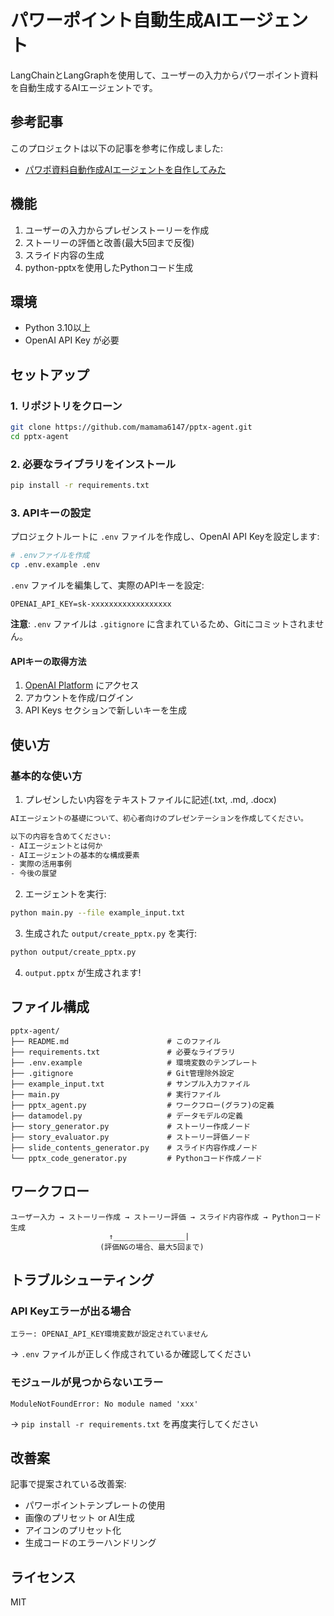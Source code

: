 # パワーポイント自動生成AIエージェント

LangChainとLangGraphを使用して、ユーザーの入力からパワーポイント資料を自動生成するAIエージェントです。

## 参考記事

このプロジェクトは以下の記事を参考に作成しました:
- [パワポ資料自動作成AIエージェントを自作してみた](https://zenn.dev/aidemy/articles/69af8390f6ec3b)

## 機能

1. ユーザーの入力からプレゼンストーリーを作成
2. ストーリーの評価と改善(最大5回まで反復)
3. スライド内容の生成
4. python-pptxを使用したPythonコード生成

## 環境

- Python 3.10以上
- OpenAI API Key が必要

## セットアップ

### 1. リポジトリをクローン

```bash
git clone https://github.com/mamama6147/pptx-agent.git
cd pptx-agent
```

### 2. 必要なライブラリをインストール

```bash
pip install -r requirements.txt
```

### 3. APIキーの設定

プロジェクトルートに `.env` ファイルを作成し、OpenAI API Keyを設定します:

```bash
# .envファイルを作成
cp .env.example .env
```

`.env` ファイルを編集して、実際のAPIキーを設定:

```
OPENAI_API_KEY=sk-xxxxxxxxxxxxxxxxxx
```

**注意**: `.env` ファイルは `.gitignore` に含まれているため、Gitにコミットされません。

#### APIキーの取得方法

1. [OpenAI Platform](https://platform.openai.com/) にアクセス
2. アカウントを作成/ログイン
3. API Keys セクションで新しいキーを生成

## 使い方

### 基本的な使い方

1. プレゼンしたい内容をテキストファイルに記述(.txt, .md, .docx)

```txt
AIエージェントの基礎について、初心者向けのプレゼンテーションを作成してください。

以下の内容を含めてください:
- AIエージェントとは何か
- AIエージェントの基本的な構成要素
- 実際の活用事例
- 今後の展望
```

2. エージェントを実行:

```bash
python main.py --file example_input.txt
```

3. 生成された `output/create_pptx.py` を実行:

```bash
python output/create_pptx.py
```

4. `output.pptx` が生成されます!

## ファイル構成

```
pptx-agent/
├── README.md                      # このファイル
├── requirements.txt               # 必要なライブラリ
├── .env.example                   # 環境変数のテンプレート
├── .gitignore                     # Git管理除外設定
├── example_input.txt              # サンプル入力ファイル
├── main.py                        # 実行ファイル
├── pptx_agent.py                  # ワークフロー(グラフ)の定義
├── datamodel.py                   # データモデルの定義
├── story_generator.py             # ストーリー作成ノード
├── story_evaluator.py             # ストーリー評価ノード
├── slide_contents_generator.py    # スライド内容作成ノード
└── pptx_code_generator.py         # Pythonコード作成ノード
```

## ワークフロー

```
ユーザー入力 → ストーリー作成 → ストーリー評価 → スライド内容作成 → Pythonコード生成
                      ↑________________|
                    (評価NGの場合、最大5回まで)
```

## トラブルシューティング

### API Keyエラーが出る場合

```
エラー: OPENAI_API_KEY環境変数が設定されていません
```

→ `.env` ファイルが正しく作成されているか確認してください

### モジュールが見つからないエラー

```
ModuleNotFoundError: No module named 'xxx'
```

→ `pip install -r requirements.txt` を再度実行してください

## 改善案

記事で提案されている改善案:

- パワーポイントテンプレートの使用
- 画像のプリセット or AI生成
- アイコンのプリセット化
- 生成コードのエラーハンドリング

## ライセンス

MIT

